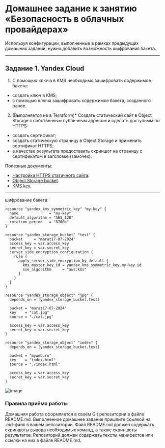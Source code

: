 # Домашнее задание к занятию «Безопасность в облачных провайдерах»  

Используя конфигурации, выполненные в рамках предыдущих домашних заданий, нужно добавить возможность шифрования бакета.

---
## Задание 1. Yandex Cloud   

1. С помощью ключа в KMS необходимо зашифровать содержимое бакета:

 - создать ключ в KMS;
 - с помощью ключа зашифровать содержимое бакета, созданного ранее.
2. (Выполняется не в Terraform)* Создать статический сайт в Object Storage c собственным публичным адресом и сделать доступным по HTTPS:

 - создать сертификат;
 - создать статическую страницу в Object Storage и применить сертификат HTTPS;
 - в качестве результата предоставить скриншот на страницу с сертификатом в заголовке (замочек).

Полезные документы:

- [Настройка HTTPS статичного сайта](https://cloud.yandex.ru/docs/storage/operations/hosting/certificate).
- [Object Storage bucket](https://registry.terraform.io/providers/yandex-cloud/yandex/latest/docs/resources/storage_bucket).
- [KMS key](https://registry.terraform.io/providers/yandex-cloud/yandex/latest/docs/resources/kms_symmetric_key).

---

шифрование бакета:

```hcl
resource "yandex_kms_symmetric_key" "my-key" {
  name              = "my-key"
  default_algorithm = "AES_128"
  rotation_period   = "8760h"
}

resource "yandex_storage_bucket" "test" {
  bucket     = "marat17-07-2024"
  access_key = var.access_key
  secret_key = var.secret_key
  server_side_encryption_configuration {
    rule {
      apply_server_side_encryption_by_default {
        kms_master_key_id = yandex_kms_symmetric_key.my-key.id
        sse_algorithm     = "aws:kms"
      }
    }
  }
}

resource "yandex_storage_object" "jpg" {
  depends_on = [yandex_storage_bucket.test]

  bucket = "marat17-07-2024"
  key    = "cat.jpg"
  source = "./cat.jpg"

  access_key = var.access_key
  secret_key = var.secret_key
}

resource "yandex_storage_object" "index" {
  depends_on = [yandex_storage_bucket.test]

  bucket = "myweb.ru"
  key    = "index.html"
  source = "./index.html"

  access_key = var.access_key
  secret_key = var.secret_key
}
```


![image](https://github.com/user-attachments/assets/16437015-06db-4865-9109-144a9e7d48c1)




### Правила приёма работы

Домашняя работа оформляется в своём Git репозитории в файле README.md. Выполненное домашнее задание пришлите ссылкой на .md-файл в вашем репозитории.
Файл README.md должен содержать скриншоты вывода необходимых команд, а также скриншоты результатов.
Репозиторий должен содержать тексты манифестов или ссылки на них в файле README.md.
